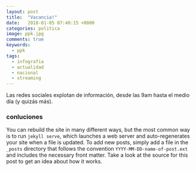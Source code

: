 ```yaml
---
layout: post
title:  "Vacancia!"
date:   2018-01-05 07:40:15 +0000
categories: politica
image: ppk.jpg
comments: true
keywords:
  - ppk
tags:
  - infografia
  - actualidad
  - nacional
  - streaming
---
```


Las redes sociales explotan de información, desde las 9am hasta el medio día (y quizás más).

### conluciones

You can rebuild the site in many different ways, but the most common way is to run `jekyll serve`, which launches a web server and auto-regenerates your site when a file is updated. To add new posts, simply add a file in the `_posts` directory that follows the convention `YYYY-MM-DD-name-of-post.ext` and includes the necessary front matter. Take a look at the source for this post to get an idea about how it works.
